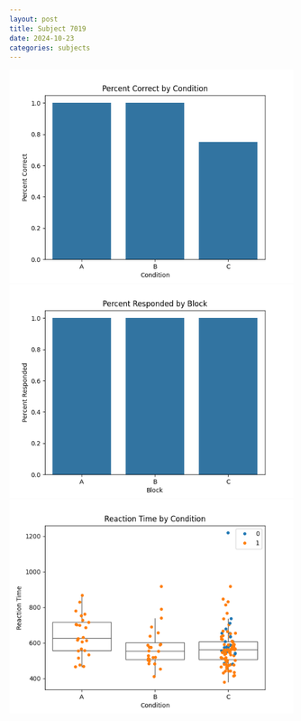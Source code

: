 ```yaml
---
layout: post
title: Subject 7019
date: 2024-10-23
categories: subjects
---
```


![](data/7019/run-20/7019_ATS_percent_correct.png)
![](data/7019/run-20/7019_ATS_percent_responded.png)
![](data/7019/run-20/7019_ATS_rt.png)

